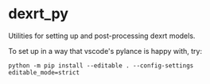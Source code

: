 # dexrt_py

Utilities for setting up and post-processing dexrt models.

To set up in a way that vscode's pylance is happy with, try:
```
python -m pip install --editable . --config-settings editable_mode=strict
```